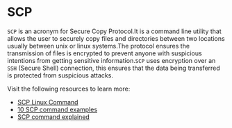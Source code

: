 # SCP

`SCP` is an acronym for Secure Copy Protocol.It is a command line utility that allows the user to securely copy files and directories between two locations usually between unix or linux systems.The protocol ensures the transmission of files is encrypted to prevent anyone with suspicious intentions from getting sensitive information.`SCP` uses encryption over an `SSH` (Secure Shell) connection, this ensures that the data being transferred is protected from suspicious attacks.

Visit the following resources to learn more:

- [SCP Linux Command](https://www.freecodecamp.org/news/scp-linux-command-example-how-to-ssh-file-transfer-from-remote-to-local/)
- [10 SCP command examples](https://www.tecmint.com/scp-commands-examples/)
- [SCP command explained](https://phoenixnap.com/kb/linux-scp-command)
